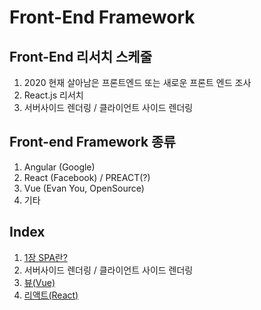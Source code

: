 # Front-End Framework

## Front-End 리서치 스케줄
1. 2020 현재 살아남은 프론트엔드 또는 새로운 프론트 엔드 조사
2. React.js 리서치
3. 서버사이드 렌더링 / 클라이언트 사이드 렌더링

## Front-end Framework 종류
1. Angular  (Google)
2. React    (Facebook) / PREACT(?)
3. Vue      (Evan You, OpenSource)
4. 기타

## Index
1. [1장 SPA란?](./1장-SPA란.md)
1. 서버사이드 렌더링 / 클라이언트 사이드 렌더링
1. [뷰(Vue)](/FontEnd/Vue/README.md)
2. [리액트(React)](/FontEnd/React/README.md)


